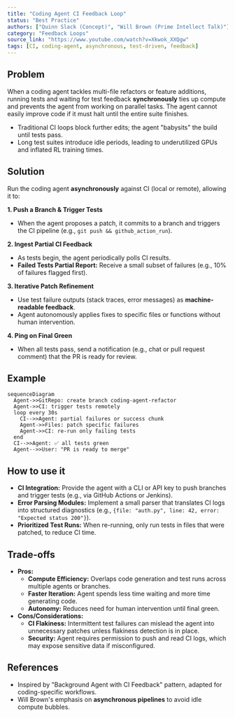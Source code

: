 ```yaml
---
title: "Coding Agent CI Feedback Loop"
status: "Best Practice"
authors: ["Quinn Slack (Concept)", "Will Brown (Prime Intellect Talk)"]
category: "Feedback Loops"
source_link: "https://www.youtube.com/watch?v=Xkwok_XXQgw"
tags: [CI, coding-agent, asynchronous, test-driven, feedback]
---
```


## Problem

When a coding agent tackles multi-file refactors or feature additions, running tests and waiting for test feedback **synchronously** ties up compute and prevents the agent from working on parallel tasks. The agent cannot easily improve code if it must halt until the entire suite finishes.

- Traditional CI loops block further edits; the agent "babysits" the build until tests pass.
- Long test suites introduce idle periods, leading to underutilized GPUs and inflated RL training times.

## Solution

Run the coding agent **asynchronously** against CI (local or remote), allowing it to:

**1. Push a Branch & Trigger Tests**
- When the agent proposes a patch, it commits to a branch and triggers the CI pipeline (e.g., `git push && github_action_run`).

**2. Ingest Partial CI Feedback**
- As tests begin, the agent periodically polls CI results.
- **Failed Tests Partial Report:** Receive a small subset of failures (e.g., 10% of failures flagged first).

**3. Iterative Patch Refinement**
- Use test failure outputs (stack traces, error messages) as **machine-readable feedback**.
- Agent autonomously applies fixes to specific files or functions without human intervention.

**4. Ping on Final Green**
- When all tests pass, send a notification (e.g., chat or pull request comment) that the PR is ready for review.

## Example

```mermaid
sequenceDiagram
  Agent->>GitRepo: create branch coding-agent-refactor
  Agent->>CI: trigger tests remotely
  loop every 30s
    CI-->>Agent: partial failures or success chunk
    Agent->>Files: patch specific failures
    Agent->>CI: re-run only failing tests
  end
  CI-->>Agent: ✅ all tests green
  Agent-->>User: "PR is ready to merge"
```

## How to use it

- **CI Integration:** Provide the agent with a CLI or API key to push branches and trigger tests (e.g., via GitHub Actions or Jenkins).
- **Error Parsing Modules:** Implement a small parser that translates CI logs into structured diagnostics (e.g., `{file: "auth.py", line: 42, error: "Expected status 200"}`).
- **Prioritized Test Runs:** When re-running, only run tests in files that were patched, to reduce CI time.

## Trade-offs

- **Pros:**
  - **Compute Efficiency:** Overlaps code generation and test runs across multiple agents or branches.
  - **Faster Iteration:** Agent spends less time waiting and more time generating code.
  - **Autonomy:** Reduces need for human intervention until final green.
- **Cons/Considerations:**
  - **CI Flakiness:** Intermittent test failures can mislead the agent into unnecessary patches unless flakiness detection is in place.
  - **Security:** Agent requires permission to push and read CI logs, which may expose sensitive data if misconfigured.

## References

- Inspired by "Background Agent with CI Feedback" pattern, adapted for coding-specific workflows.
- Will Brown's emphasis on **asynchronous pipelines** to avoid idle compute bubbles.